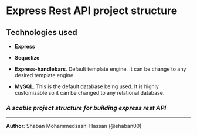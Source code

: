 # Express Rest API project structure

## Technologies used

- **Express**

- **Sequelize**

- **Express-handlebars**. Default template engine. It can be change to any desired template engine

- **MySQL**. This is the default database being used. It is highly customizable so it can be changed to any relational database.

### *A scable project structure for building express rest API*
---


**Author**: Shaban Mohammedsaani Hassan (@shaban00)
